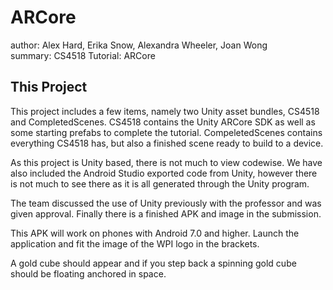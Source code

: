 # ARCore
author: Alex Hard, Erika Snow, Alexandra Wheeler, Joan Wong  
summary: CS4518 Tutorial: ARCore

## This Project
This project includes a few items, namely two Unity asset bundles, CS4518 and CompletedScenes. CS4518 contains the Unity ARCore SDK as well as some starting prefabs to complete the tutorial. CompeletedScenes contains everything CS4518 has, but also a finished scene ready to build to a device. 

As this project is Unity based, there is not much to view codewise. We have also included the Android Studio exported code from Unity, however there is not much to see there as it is all generated through the Unity program. 

The team discussed the use of Unity previously with the professor and was given approval. Finally there is a finished APK and image in the submission. 

This APK will work on phones with Android 7.0 and higher. Launch the application and fit the image of the WPI logo in the brackets. 

A gold cube should appear and if you step back a spinning gold cube should be floating anchored in space. 
